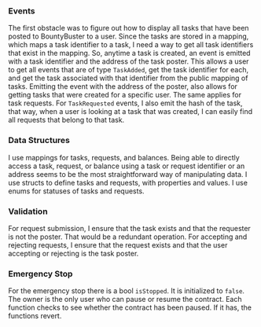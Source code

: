 ### Events
The first obstacle was to figure out how to display all tasks that have been posted
to BountyBuster to a user. Since the tasks are stored in a mapping, which maps
a task identifier to a task, I need a way to get all task identifiers that exist
in the mapping. So, anytime a task is created, an event is emitted with a task identifier
and the address of the task poster. This allows a user to get all events that
are of type `TaskAdded`, get the task identifier for each, and get the task associated
with that identifier from the public mapping of tasks. Emitting the event with the
address of the poster, also allows for getting tasks that were created for a specific
user. The same applies for task requests. For `TaskRequested` events, I also emit
the hash of the task, that way, when a user is looking at a task that was created,
I can easily find all requests that belong to that task.

### Data Structures
I use mappings for tasks, requests, and balances. Being able to directly access
a task, request, or balance using a task or request identifier or an address
seems to be the most straightforward way of manipulating data. I use structs to
define tasks and requests, with properties and values. I use enums for statuses
of tasks and requests.

### Validation
For request submission, I ensure that the task exists and that the requester is
not the poster. That would be a redundant operation. For accepting and rejecting
requests, I ensure that the request exists and that the user accepting or
rejecting is the task poster.

### Emergency Stop
For the emergency stop there is a bool `isStopped`. It is initialized to `false`.
The owner is the only user who can pause or resume the contract. Each function
checks to see whether the contract has been paused. If it has, the functions
revert.
